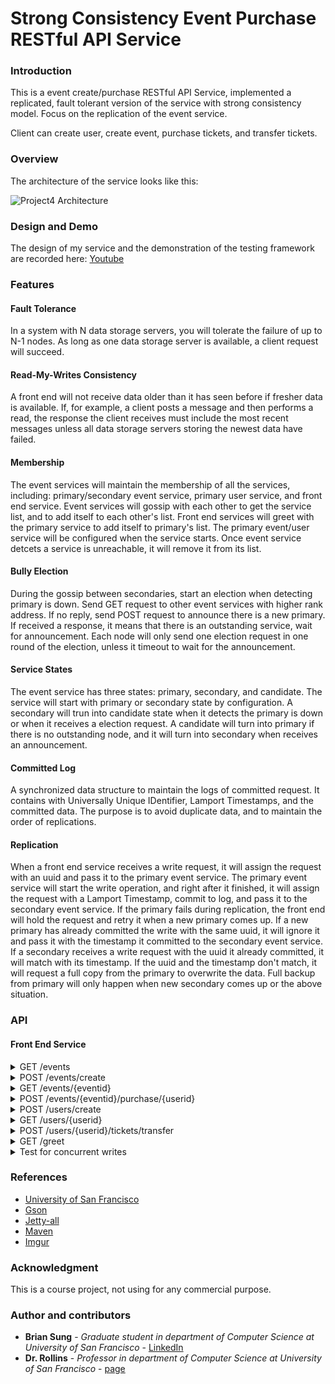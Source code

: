# Strong Consistency Event Purchase RESTful API Service

### Introduction

This is a event create/purchase RESTful API Service, implemented a replicated, fault tolerant version of the service with strong consistency model. Focus on the replication of the event service.

Client can create user, create event, purchase tickets, and transfer tickets.

### Overview

The architecture of the service looks like this:

![Project4 Architecture](https://i.imgur.com/g14jmLB.jpg)

### Design and Demo

The design of my service and the demonstration of the testing framework are recorded here: [Youtube](https://youtu.be/fq_06zrdYSk?t=17m53s)

### Features

#### Fault Tolerance

In a system with N data storage servers, you will tolerate the failure of up to N-1 nodes. As long as one data storage server is available, a client request will succeed.

#### Read-My-Writes Consistency

A front end will not receive data older than it has seen before if fresher data is available. If, for example, a client posts a message and then performs a read, the response the client receives must include the most recent messages unless all data storage servers storing the newest data have failed.

#### Membership

The event services will maintain the membership of all the services, including: primary/secondary event service, primary user service, and front end service. Event services will gossip with each other to get the service list, and to add itself to each other's list. Front end services will greet with the primary service to add itself to primary's list. The primary event/user service will be configured when the service starts. Once event service detcets a service is unreachable, it will remove it from its list.

#### Bully Election

During the gossip between secondaries, start an election when detecting primary is down. Send GET request to other event services with higher rank address. If no reply, send POST request to announce there is a new primary. If received a response, it means that there is an outstanding service, wait for announcement. Each node will only send one election request in one round of the election, unless it timeout to wait for the announcement.

#### Service States

The event service has three states: primary, secondary, and candidate. The service will start with primary or secondary state by configuration. A secondary will trun into candidate state when it detects the primary is down or when it receives a election request. A candidate will turn into primary if there is no outstanding node, and it will turn into secondary when receives an announcement.

#### Committed Log

A synchronized data structure to maintain the logs of committed request. It contains with Universally Unique IDentifier, Lamport Timestamps, and the committed data. The purpose is to avoid duplicate data, and to maintain the order of replications.

#### Replication

When a front end service receives a write request, it will assign the request with an uuid and pass it to the primary event service. The primary event service will start the write operation, and right after it finished, it will assign the request with a Lamport Timestamp, commit to log, and pass it to the secondary event service. If the primary fails during replication, the front end will hold the request and retry it when a new primary comes up. If a new primary has already committed the write with the same uuid, it will ignore it and pass it with the timestamp it committed to the secondary event service. If a secondary receives a write request with the uuid it already committed, it will match with its timestamp. If the uuid and the timestamp don't match, it will request a full copy from the primary to overwrite the data. Full backup from primary will only happen when new secondary comes up or the above situation.

### API

#### Front End Service

<details>
<summary>GET /events</summary>

Responses:

<table>
	<tr><td>Code</td><td>Description</td></tr>
	<tr><td>200</td><td>Event Details<br/>
<pre>
[
	{
		"eventid": 0, 
		"eventname": "string", 
		"userid": 0,		
		"avail": 0, 
		"purchased": 0
	} 
]
	</pre></td></tr>
	<tr><td>400</td><td>No events found</td></tr>
</table>
</details>


<details>
<summary>POST /events/create </summary>
	
Body:

<pre>
{
	"userid": 0,
	"eventname": "string",
	"numtickets": 0
}
</pre>

Responses:

<table>
	<tr><td>Code</td><td>Description</td></tr>
	<tr><td>200</td><td>Event created
<pre>
{
	"eventid": 0
}	
</pre></td></tr>
	<tr><td>400</td><td>Event unsuccessfully created</td></tr>
</table>
</details>

<details>
<summary>GET /events/{eventid}</summary>

Responses:

<table>
	<tr><td>Code</td><td>Description</td></tr>
	<tr><td>200</td><td>Event Details<br/>
<pre>
{
	"eventid": 0, 
	"eventname": "string", 
	"userid": 0,		
	"avail": 0, 
	"purchased": 0
}
</pre></td></tr>
	<tr><td>400</td><td>Event not found</td></tr>
</table>
</details>

<details>
<summary>POST /events/{eventid}/purchase/{userid}</summary>
Body:

<pre>
{
	"tickets": 0
}
</pre>


Responses:

<table>
	<tr><td>Code</td><td>Description</td></tr>
	<tr><td>200</td><td>Tickets purchased</td></tr>
	<tr><td>400</td><td>Tickets could not be purchased</td></tr>
</table>
</details>

<details>
<summary>POST /users/create</summary>

Body:

<pre>
{
	"username": "string"
}
</pre>

Responses:

<table>
	<tr><td>Code</td><td>Description</td></tr>
	<tr><td>200</td><td>User created<br/>
<pre>
{
	"userid": 0
}	
</pre></td></tr>
	<tr><td>400</td><td>User could not be created</td></tr>
</table>
</details>

<details>
<summary>GET /users/{userid}</summary>

Responses:

<table>
	<tr><td>Code</td><td>Description</td></tr>
	<tr><td>200</td><td>User Details<br/>
<pre>
{
	"userid": 0,
	"username": "string",
	"tickets": [
		{
			"eventid": 0, 
			"eventname": "string", 
			"userid": 0,		
			"avail": 0, 
			"purchased": 0
		}
	]	
}
</pre></td></tr>
	<tr><td>400</td><td>User not found</td></tr>
</table>
</details>

<details>
<summary>POST /users/{userid}/tickets/transfer</summary>

Body:
<pre>
{
	"eventid": 0,
	"tickets": 0,
	"targetuser": 0
}
</pre>

Responses:

<table>
	<tr><td>Code</td><td>Description</td></tr>
	<tr><td>200</td><td>Event tickets transferred</td></tr>
	<tr><td>400</td><td>Tickets could not be transferred</td></tr>
</table>

</details>

<details>
<summary>GET /greet</summary>

Responses:

<table>
	<tr><td>Code</td><td>Description</td></tr>
	<tr><td>200</td><td>Front End Service is running</td></tr>
</table>

<details>
<summary>POST /election</summary>

Body:
<pre>
{
	"port": 0
}
</pre>

Responses:

<table>
	<tr><td>Code</td><td>Description</td></tr>
	<tr><td>200</td><td>New primary event service has been configured</td></tr>
</table>

</details>


#### Event Service

<details>
<summary>POST /create</summary>

Body:

<pre>
{
	"userid": 0,
	"eventname": "string",
	"numtickets": 0
}
</pre>

Responses:

<table>
	<tr><td>Code</td><td>Description</td></tr>
	<tr><td>200</td><td>Event created
<pre>
{
	"eventid": 0
}	
</pre></td></tr>
	<tr><td>400</td><td>Event unsuccessfully created</td></tr>

</table>
</details>

<details>
<summary>GET /list</summary>

Responses:

<table>
	<tr><td>Code</td><td>Description</td></tr>
	<tr><td>200</td><td>List of events <br/>
<pre>
[
	{
		"eventid": 0, 
		"eventname": "string", 
		"userid": 0,		
		"avail": 0, 
		"purchased": 0
	}
]	
</pre>
	</td></tr>
</table>
</details>

<details>
<summary>GET /{eventid}</summary>

Responses:

<table>
	<tr><td>Code</td><td>Description</td></tr>
	<tr><td>200</td><td>Event details<br/>
<pre>
{
	"eventid": 0, 
	"eventname": "string", 
	"userid": 0,		
	"avail": 0, 
	"purchased": 0
}
</pre>
	</tr>
	<tr><td>400</td><td>Event not found</tr>
</table>
</details>

<details>
<summary>POST /purchase/{eventid}</summary>

Body:

<pre>
{
	"userid": 0,
	"eventid": 0,
	"tickets": 0
}
</pre>

Responses:

<table>
	<tr><td>Code</td><td>Description</td></tr>
	<tr><td>200</td><td>Event tickets purchased</tr>
	<tr><td>400</td><td>Tickets could not be purchased</tr>
</table>

</details>

<details>
<summary>POST /greet/event</summary>

Body:

<pre>
{
	"port": 0,
}
</pre>

Responses:

<table>
	<tr><td>Code</td><td>Description</td></tr>
	<tr><td>200</td><td>Service list<br/>
<pre>
[
	{
		"service": "event",
		"address": "10.0.1.9:4599",
		"primary": true
	},
	{
		"service": "frontend",
		"address": "10.0.1.5:4560",
		"primary": false
	}
]
</pre>
	</tr>
	<tr><td>400</td><td>Service unreachable</tr>
</table>

</details>

<details>
<summary>POST /greet/frontend</summary>

Body:

<pre>
{
	"port": 0,
}
</pre>

Responses:

<table>
	<tr><td>Code</td><td>Description</td></tr>
	<tr><td>200</td><td>Service list<br/>
<pre>
[
	{
		"service": "event",
		"address": "10.0.1.9:4599",
		"primary": true
	},
	{
		"service": "frontend",
		"address": "10.0.1.5:4560",
		"primary": false
	}
]
</pre>
	</tr>
	<tr><td>400</td><td>Service unreachable</tr>
</table>

</details>

<details>
<summary>GET /election</summary>

Responses:

<table>
	<tr><td>Code</td><td>Description</td></tr>
	<tr><td>200</td><td>A service with higher rank is running</tr>
</table>

</details>

<details>
<summary>POST /election</summary>

Body:

<pre>
{
	"port": 0,
}
</pre>

Responses:

<table>
	<tr><td>Code</td><td>Description</td></tr>
	<tr><td>200</td><td>New primary event service has been configured</tr>
	<tr><td>400</td><td>Service unreachable</tr>
</table>

</details>


#### User Service

<details>
<summary>POST /create</summary>

Body:

<pre>
{
	"username": "string"
}
</pre>

Responses:

<table>
	<tr><td>Code</td><td>Description</td></tr>
	<tr><td>200</td><td>User created<br/>
<pre>
{
	"userid": 0
}	
</pre>
</tr>
<tr><td>400</td><td>User unsuccessfully created</tr>
</table>
</details>

<details>
<summary>GET /{userid}</summary>

Responses:

<table>
	<tr><td>Code</td><td>Description</td></tr>
	<tr><td>200</td><td>User details<br/>
<pre>
{
	"userid": 0,
	"username": "string",
	"tickets": [
		{
			"eventid": 0
		}
	]
}
</pre>
</tr>
	<tr><td>400</td><td>User not found</tr>
</table>
</details>

<details>
<summary>POST /{userid}/tickets/add</summary>

Body:

<pre>
{
	"eventid": 0,
	"tickets": 0
}
</pre>

Responses:

<table>
	<tr><td>Code</td><td>Description</td></tr>
	<tr><td>200</td><td>Event tickets added</tr>
	<tr><td>400</td><td>Tickets could not be added</tr>

</table>
</details>

<details>
<summary>POST /{userid}/tickets/transfer</summary>

Body:

<pre>
{
	"eventid": 0,
	"tickets": 0,
	"targetuser": 0
}
</pre>

Responses:

<table>
	<tr><td>Code</td><td>Description</td></tr>
	<tr><td>200</td><td>Event tickets transfered</tr>
	<tr><td>400</td><td>Tickets could not be transfered</tr>
</table>

</details>


### Program and testing framework configuration

<details>
<summary>Start Event Service (Primary)</summary>

```
$ java -cp project4.jar EventService.EventServiceDriver -port <port> -primaryEvent this - primaryUser <address_of_primary_user>
```

</details>

<details>
<summary>Start Event Service (Secondary)</summary>

```
$ java -cp project4.jar EventService.EventServiceDriver -port <port> -primaryEvent <address_of_primary_event> - primaryUser <address_of_primary_user>
```

</details>

<details>
<summary>Start Front End Service</summary>

```
$ java -cp project4.jar FrontEndService.FrontEndDriver -port <port> -primaryEvent <address_of_primary_event> - primaryUser <address_of_primary_user>
```

</details>

<details>
<summary>Test for write and read</summary>

```
$ python test_wr.py <choose_0_to_2_for_different_eventname> <address_of_front_end>
```

</details>

<details>
<summary>Read directly from backend</summary>

```
$ python3 test_read_backend.py <address_of_event_service>
```

</details>

<details>
<summary>Test for election and replication of secondaries with different version data</summary>

```
$ python3 test_diff_ver.py <address_of_front_end>
```

</details>

</details>

<details>
<summary>Test for concurrent writes</summary>

```
$ java -cp project4.jar Usage.ConcurrentTest <0_for_create_1_for_purchase> <address_of_front_end> <times_of_test>
```

</details>


### References
* [University of San Francisco](https://www.usfca.edu/)
* [Gson](https://mvnrepository.com/artifact/com.google.code.gson/gson/2.8.2)
* [Jetty-all](https://mvnrepository.com/artifact/org.eclipse.jetty.aggregate/jetty-all/9.4.9.v20180320)
* [Maven](https://maven.apache.org/guides/getting-started/maven-in-five-minutes.html)
* [Imgur](https://imgur.com/)

### Acknowledgment

This is a course project, not using for any commercial purpose.

### Author and contributors

* **Brian Sung** - *Graduate student in department of Computer Science at University of San Francisco* - [LinkedIn](https://www.linkedin.com/in/brianisadog/)
* **Dr. Rollins** - *Professor in department of Computer Science at University of San Francisco* - [page](http://srollins.cs.usfca.edu/)
